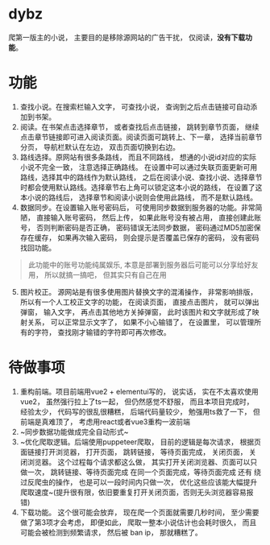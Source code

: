 # dybz
爬第一版主的小说， 主要目的是移除源网站的广告干扰， 仅阅读，**没有下载功能**。

# 功能
1. 查找小说。在搜索栏输入文字， 可查找小说， 查询到之后点击链接可自动添加到书架。
2. 阅读。在书架点击选择章节， 或者查找后点击链接， 跳转到章节页面， 继续点击章节链接即可进入阅读页面。阅读页面可跳转上、下一章， 选择当前章节分页， 导航栏默认在左边， 双击页面切换到右边。
3. 路线选择。原网站有很多条路线， 而且不同路线， 想通的小说id对应的实际小说不完全一致， 注意选择正确路线。 在设置中可以通过失联页面更新可用路线，选择其中的路线作为默认路线， 之后在阅读小说、查找小说、选择章节时都会使用默认路线。选择章节右上角可以锁定这本小说的路线， 在设置了这本小说的路线后， 选择章节和阅读小说则会使用此路线， 而不是默认路线。
4. 数据同步。在设置输入账号密码后， 可使用同步数据到服务器的功能。非常简陋， 直接输入账号密码， 然后上传， 如果此账号没有被占用， 直接创建此账号， 否则判断密码是否正确， 密码错误无法同步数据， 密码通过MD5加密保存在缓存， 如果再次输入密码， 则会提示是否覆盖已保存的密码， 没有密码找回功能。
  > 此功能中的账号功能纯属娱乐, 本意是部署到服务器后可能可以分享给好友用， 所以就搞一搞吧， 但其实只有自己在用
5. 图片校正。 源网站是有很多使用图片替换文字的混淆操作， 非常影响排版， 所以有一个人工校正文字的功能， 在阅读页面， 直接点击图片， 就可以弹出弹窗， 输入文字， 再点击其他地方关掉弹窗， 此时该图片和文字就形成了映射关系， 可以正常显示文字了， 如果不小心输错了， 在设置里， 可以管理所有的字符， 查找刚才输错的字符即可再次修改。

# 待做事项
1. 重构前端。项目前端用vue2 + elementui写的， 说实话， 实在不太喜欢使用vue2， 虽然强行拉上了ts一起， 但仍然感觉不舒服， 而且本项目完成时， 经验太少， 代码写的很乱很糟糕， 后端代码量较少， 勉强用ts救了一下， 但前端是真难顶了， 考虑用react或者vue3重构一波前端
2. ~同步数据功能做成完全自动形式~
3. ~优化爬取逻辑。后端使用puppeteer爬取， 目前的逻辑是每次请求， 根据页面链接打开浏览器， 打开页面， 跳转链接， 等待页面完成， 关闭页面， 关闭浏览器。 这个过程每个请求都这么做， 其实打开关闭浏览器、页面可以只做一次， 跳转链接、等待页面完成 在同一个页面完成，等待页面完成 还有 绕过反爬虫的操作， 也是可以一段时间内只做一次， 优化这些应该能大幅提升爬取速度~(提升很有限，依旧要重复打开关闭页面，否则无头浏览器容易报错)
4. 下载功能。 这个很可能会放弃， 现在爬一个页面就需要几秒时间， 至少需要做了第3项才会考虑， 即便如此， 爬取一整本小说估计也会耗时很久， 而且可能会被检测到频繁请求， 然后被 ban ip， 那就糟糕了。
